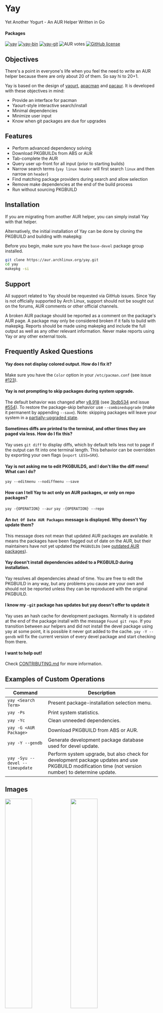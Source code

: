 # Yay

Yet Another Yogurt - An AUR Helper Written in Go

#### Packages

[![yay](https://img.shields.io/aur/version/yay?color=1793d1&label=yay&logo=arch-linux&style=for-the-badge)](https://aur.archlinux.org/packages/yay/)
[![yay-bin](https://img.shields.io/aur/version/yay-bin?color=1793d1&label=yay-bin&logo=arch-linux&style=for-the-badge)](https://aur.archlinux.org/packages/yay-bin/)
[![yay-git](https://img.shields.io/aur/version/yay-git?color=1793d1&label=yay-git&logo=arch-linux&style=for-the-badge)](https://aur.archlinux.org/packages/yay-git/)
![AUR votes](https://img.shields.io/aur/votes/yay?color=333333&style=for-the-badge)
[![GitHub license](https://img.shields.io/github/license/jguer/yay?color=333333&style=for-the-badge)](https://github.com/Jguer/yay/blob/master/LICENSE)

## Objectives

There's a point in everyone's life when you feel the need to write an AUR helper because there are only about 20 of them.
So say hi to 20+1.

Yay is based on the design of [yaourt](https://github.com/archlinuxfr/yaourt), [apacman](https://github.com/oshazard/apacman) and [pacaur](https://github.com/rmarquis/pacaur). It is developed with these objectives in mind:

- Provide an interface for pacman
- Yaourt-style interactive search/install
- Minimal dependencies
- Minimize user input
- Know when git packages are due for upgrades

## Features

- Perform advanced dependency solving
- Download PKGBUILDs from ABS or AUR
- Tab-complete the AUR
- Query user up-front for all input (prior to starting builds)
- Narrow search terms (`yay linux header` will first search `linux` and then narrow on `header`)
- Find matching package providers during search and allow selection
- Remove make dependencies at the end of the build process
- Run without sourcing PKGBUILD

## Installation

If you are migrating from another AUR helper, you can simply install Yay with that helper.

Alternatively, the initial installation of Yay can be done by cloning the PKGBUILD and
building with makepkg:

Before you begin, make sure you have the `base-devel` package group installed.

```sh
git clone https://aur.archlinux.org/yay.git
cd yay
makepkg -si
```

## Support

All support related to Yay should be requested via GitHub issues. Since Yay is not
officially supported by Arch Linux, support should not be sought out on the
forums, AUR comments or other official channels.

A broken AUR package should be reported as a comment on the package's AUR page.
A package may only be considered broken if it fails to build with makepkg.
Reports should be made using makepkg and include the full output as well as any
other relevant information. Never make reports using Yay or any other external
tools.

## Frequently Asked Questions

#### Yay does not display colored output. How do I fix it?

Make sure you have the `Color` option in your `/etc/pacman.conf`
(see issue [#123](https://github.com/Jguer/yay/issues/123)).

#### Yay is not prompting to skip packages during system upgrade.

The default behavior was changed after
[v8.918](https://github.com/Jguer/yay/releases/tag/v8.918)
(see [3bdb534](https://github.com/Jguer/yay/commit/3bdb5343218d99d40f8a449b887348611f6bdbfc)
and issue [#554](https://github.com/Jguer/yay/issues/554)).
To restore the package-skip behavior use `--combinedupgrade` (make
it permanent by appending `--save`). Note: skipping packages will leave your
system in a
[partially-upgraded state](https://wiki.archlinux.org/index.php/System_maintenance#Partial_upgrades_are_unsupported).

#### Sometimes diffs are printed to the terminal, and other times they are paged via less. How do I fix this?

Yay uses `git diff` to display diffs, which by default tells less not to
page if the output can fit into one terminal length. This behavior can be
overridden by exporting your own flags (`export LESS=SRX`).

#### Yay is not asking me to edit PKGBUILDS, and I don't like the diff menu! What can I do?

`yay --editmenu --nodiffmenu --save`

#### How can I tell Yay to act only on AUR packages, or only on repo packages?

`yay -{OPERATION} --aur`
`yay -{OPERATION} --repo`

#### An `Out Of Date AUR Packages` message is displayed. Why doesn't Yay update them?

This message does not mean that updated AUR packages are available. It means
the packages have been flagged out of date on the AUR, but
their maintainers have not yet updated the `PKGBUILD`s
(see [outdated AUR packages](https://wiki.archlinux.org/index.php/Arch_User_Repository#Foo_in_the_AUR_is_outdated.3B_what_should_I_do.3F)).

#### Yay doesn't install dependencies added to a PKGBUILD during installation.

Yay resolves all dependencies ahead of time. You are free to edit the
PKGBUILD in any way, but any problems you cause are your own and should not be
reported unless they can be reproduced with the original PKGBUILD.

#### I know my `-git` package has updates but yay doesn't offer to update it

Yay uses an hash cache for development packages. Normally it is updated at the end of the package install with the message `Found git repo`.
If you transition between aur helpers and did not install the devel package using yay at some point, it is possible it never got added to the cache. `yay -Y --gendb` will fix the current version of every devel package and start checking from there.

#### I want to help out!

Check [CONTRIBUTING.md](./CONTRIBUTING.md) for more information.

## Examples of Custom Operations

| Command                         | Description                                                                                                                                         |
| ------------------------------- | --------------------------------------------------------------------------------------------------------------------------------------------------- |
| `yay <Search Term>`             | Present package-installation selection menu.                                                                                                        |
| `yay -Ps`                       | Print system statistics.                                                                                                                            |
| `yay -Yc`                       | Clean unneeded dependencies.                                                                                                                        |
| `yay -G <AUR Package>`          | Download PKGBUILD from ABS or AUR.                                                                                                                  |
| `yay -Y --gendb`                | Generate development package database used for devel update.                                                                                        |
| `yay -Syu --devel --timeupdate` | Perform system upgrade, but also check for development package updates and use PKGBUILD modification time (not version number) to determine update. |

## Images

<p float="left">
<img src="https://rawcdn.githack.com/Jguer/jguer.github.io/77647f396cb7156fd32e30970dbeaf6d6dc7f983/yay/yay.png" width="42%"/>
<img src="https://rawcdn.githack.com/Jguer/jguer.github.io/77647f396cb7156fd32e30970dbeaf6d6dc7f983/yay/yay-s.png" width="42%"/>
</p>

<p float="left">
<img src="https://rawcdn.githack.com/Jguer/jguer.github.io/77647f396cb7156fd32e30970dbeaf6d6dc7f983/yay/yay-y.png" width="42%"/>
<img src="https://rawcdn.githack.com/Jguer/jguer.github.io/77647f396cb7156fd32e30970dbeaf6d6dc7f983/yay/yay-ps.png" width="42%"/>
</p>
